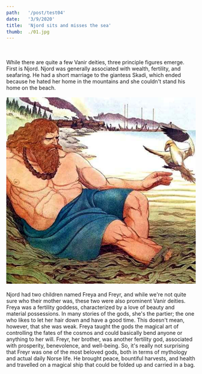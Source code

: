 ```yaml
---
path:   '/post/test04'
date:   '3/9/2020'
title:  'Njord sits and misses the sea'
thumb:  ./01.jpg
---
```


<br></br>
While there are quite a few Vanir deities, three principle figures emerge. First is Njord. Njord was generally associated with wealth, fertility, and seafaring. He had a short marriage to the giantess Skadi, which ended because he hated her home in the mountains and she couldn't stand his home on the beach.
<br></br>
![Chad Njord](./02.jpg)
<br></br>
Njord had two children named Freya and Freyr, and while we're not quite sure who their mother was, these two were also prominent Vanir deities. Freya was a fertility goddess, characterized by a love of beauty and material possessions. In many stories of the gods, she's the partier; the one who likes to let her hair down and have a good time. This doesn't mean, however, that she was weak. Freya taught the gods the magical art of controlling the fates of the cosmos and could basically bend anyone or anything to her will. Freyr, her brother, was another fertility god, associated with prosperity, benevolence, and well-being. So, it's really not surprising that Freyr was one of the most beloved gods, both in terms of mythology and actual daily Norse life. He brought peace, bountiful harvests, and health and travelled on a magical ship that could be folded up and carried in a bag. 
<br></br>
